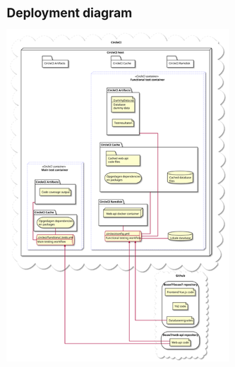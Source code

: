 # Deployment diagram
![Deployment diagram](../out/Physical/CIDeployment/CircleCI%20Deployment%20Diagram.svg)